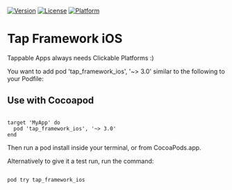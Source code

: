 [![Version](https://api.clickntap.com/3.0.0/Tap%20Framework%20iOS.svg)](https://cocoapods.org/pods/tap_framework_ios)
[![License](https://api.clickntap.com/MIT/License.svg)](https://cocoapods.org/pods/tap_framework_ios)
[![Platform](https://api.clickntap.com/Apple%20iOS/Platform.svg)](https://cocoapods.org/pods/tap_framework_ios)

# Tap Framework iOS

Tappable Apps always needs Clickable Platforms :)

You want to add pod 'tap_framework_ios', '~> 3.0' similar to the following to your Podfile:

## Use with Cocoapod
```

target 'MyApp' do
  pod 'tap_framework_ios', '~> 3.0'
end

```

Then run a pod install inside your terminal, or from CocoaPods.app.

Alternatively to give it a test run, run the command:

```

pod try tap_framework_ios

```
